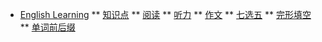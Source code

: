 <!-- docs/_sidebar.md -->
* [English Learning](/docs_02/)
** [知识点](/docs_02/english_000.md)
** [阅读](/docs_02/english_001.md)
** [听力](/docs_02/english_002.md)
** [作文](/docs_02/english_003.md)
** [七选五](/docs_02/english_004.md)
** [完形填空](/docs_02/english_005.md)
** [单词前后缀](/docs_02/english_101.md)
